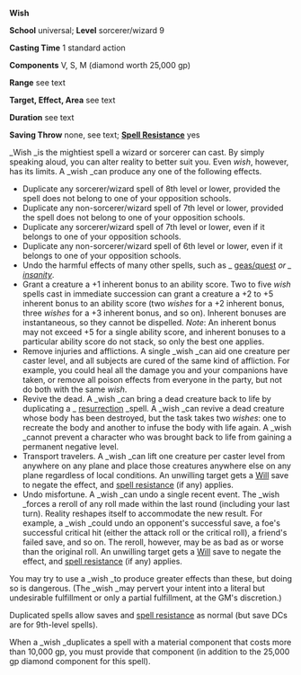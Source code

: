  **Wish**

**School** universal; **Level** sorcerer/wizard 9

**Casting Time** 1 standard action

**Components** V, S, M (diamond worth 25,000 gp)

**Range** see text

**Target, Effect, Area** see text

**Duration** see text

**Saving Throw** none, see text; **[Spell Resistance](../glossary.md#_spell-resistance)** yes

_Wish _is the mightiest spell a wizard or sorcerer can cast. By simply speaking aloud, you can alter reality to better suit you. Even _wish_, however, has its limits. A _wish _can produce any one of the following effects.

- Duplicate any sorcerer/wizard spell of 8th level or lower, provided the spell does not belong to one of your opposition schools.
- Duplicate any non-sorcerer/wizard spell of 7th level or lower, provided the spell does not belong to one of your opposition schools.
- Duplicate any sorcerer/wizard spell of 7th level or lower, even if it belongs to one of your opposition schools.
- Duplicate any non-sorcerer/wizard spell of 6th level or lower, even if it belongs to one of your opposition schools. 
- Undo the harmful effects of many other spells, such as _ [geas/quest](geasQuest.md#_geas-quest) _or _ [insanity](insanity.md#_insanity)_.
- Grant a creature a +1 inherent bonus to an ability score. Two to five _wish_ spells cast in immediate succession can grant a creature a +2 to +5 inherent bonus to an ability score (two _wishes_ for a +2 inherent bonus, three _wishes_ for a +3 inherent bonus, and so on). Inherent bonuses are instantaneous, so they cannot be dispelled. _Note_: An inherent bonus may not exceed +5 for a single ability score, and inherent bonuses to a particular ability score do not stack, so only the best one applies.
- Remove injuries and afflictions. A single _wish _can aid one creature per caster level, and all subjects are cured of the same kind of affliction. For example, you could heal all the damage you and your companions have taken, or remove all poison effects from everyone in the party, but not do both with the same _wish_. 
- Revive the dead. A _wish _can bring a dead creature back to life by duplicating a _ [resurrection](resurrection.md#_resurrection) _spell. A _wish _can revive a dead creature whose body has been destroyed, but the task takes two _wishes_: one to recreate the body and another to infuse the body with life again. A _wish _cannot prevent a character who was brought back to life from gaining a permanent negative level.
- Transport travelers. A _wish _can lift one creature per caster level from anywhere on any plane and place those creatures anywhere else on any plane regardless of local conditions. An unwilling target gets a [Will](../combat.md#_will) save to negate the effect, and [spell resistance](../glossary.md#_spell-resistance) (if any) applies.
- Undo misfortune. A _wish _can undo a single recent event. The _wish _forces a reroll of any roll made within the last round (including your last turn). Reality reshapes itself to accommodate the new result. For example, a _wish _could undo an opponent's successful save, a foe's successful critical hit (either the attack roll or the critical roll), a friend's failed save, and so on. The reroll, however, may be as bad as or worse than the original roll. An unwilling target gets a [Will](../combat.md#_will) save to negate the effect, and [spell resistance](../glossary.md#_spell-resistance) (if any) applies.

You may try to use a _wish _to produce greater effects than these, but doing so is dangerous. (The _wish _may pervert your intent into a literal but undesirable fulfillment or only a partial fulfillment, at the GM's discretion.)

Duplicated spells allow saves and [spell resistance](../glossary.md#_spell-resistance) as normal (but save DCs are for 9th-level spells).

When a _wish _duplicates a spell with a material component that costs more than 10,000 gp, you must provide that component (in addition to the 25,000 gp diamond component for this spell).

